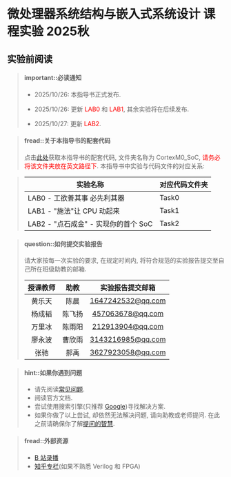 # 微处理器系统结构与嵌入式系统设计 课程实验 2025秋

## 实验前阅读

> #### important::必读通知
>
> - 2025/10/26: 本指导书正式发布.
> 
> - 2025/10/26: 更新 <font color="red">LAB0</font> 和 <font color="red">LAB1</font>, 其余实验将在后续发布.
> - 2025/10/27: 更新 <font color="red">LAB2</font>.

<!-- -->

> #### fread::关于本指导书的配套代码
> 点击[此处](https://gitee.com/zhang-xiaomou/CortexM0_SoC)获取本指导书的配套代码, 文件夹名称为 CortexM0_SoC, <font color="red">请务必将该文件夹放在英文路径下</font>.
> 本指导书中实验与代码文件的对应关系:

> | 实验名称 | 对应代码文件夹 |
> | ---- | ---- |
> | LAB0 - 工欲善其事 必先利其器 | Task0 |
> | LAB1 - "施法"让 CPU 动起来 | Task1 |
> | LAB2 - "点石成金" - 实现你的首个 SoC | Task2 |


<!-- -->
> #### question::如何提交实验报告
>
> 请大家按每一次实验的要求, 在规定时间内, 将符合规范的实验报告提交至自己所在班级助教的邮箱.
>
> | 授课教师 | 助教 | 实验报告提交邮箱 |
> |  :-:  | :-:  | :-:  |
> | 黄乐天  | 陈晨 | 1647242532@qq.com |
> | 杨成韬  | 陈飞扬 | 457063678@qq.com |
> | 万里冰  | 陈雨阳 | 212913904@qq.com |
> | 廖永波  | 曹欣雨 | 3143216985@qq.com |
> | 张驰  | 郝禹 | 3627923058@qq.com |

<!-- -->
> #### hint::如果你遇到问题
>
> - 请先阅读[常见问题](faq/introduction.md).
> - 阅读官方文档.
> - 尝试使用搜索引擎(只推荐 [Google](https://google.com))寻找解决方案.
> - 如果你做了以上尝试, 却依然无法解决问题, 请向助教或老师提问. 在此之前请确保你了解[提问的智慧](https://github.com/ryanhanwu/How-To-Ask-Questions-The-Smart-Way/blob/main/README-zh_CN.md).

<!-- -->
> #### fread::外部资源
> 
> - [B 站录播](https://www.bilibili.com/video/BV1Wf4y1W7gd?spm_id_from=333.999.0.0)
> - [知乎专栏](https://www.zhihu.com/column/conquest-on-chip)(如果不熟悉 Verilog 和 FPGA)
>

